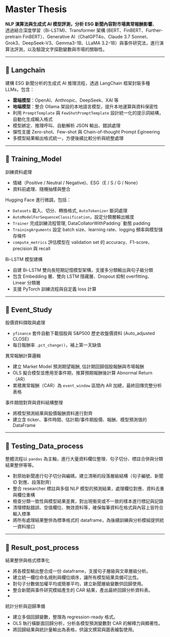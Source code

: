 # Master Thesis

**NLP 演算法與生成式 AI 模型評測，分析 ESG 新聞內容對市場異常報酬影響**。  
透過結合深度學習（Bi-LSTM)、Transformer 架構 (BERT、FinBERT、Further-pretrain FinBERT）、Generative AI（ChatGPT4o、Claude 3.7 Sonnet、Grok3、DeepSeek-V3、Gemma3-1B、LLaMA 3.2-1B）與事件研究法，進行演算法評測，以及驗證文字探勘變數與市場的關聯性。

---
## 📁 Langchain  
建構 ESG 新聞分析的生成式 AI 推理流程，透過 LangChain 框架封裝多種 LLMs，包含：
- **雲端模型**：OpenAI、Anthropic、DeepSeek、XAI 等
- **地端模型**：整合 Ollama 架設的本地語言模型，提升本地運算與資料保密性
- 利用 `PromptTemplate` 與 `FewShotPromptTemplate` 設計統一化的提示詞結構，自動化生成輸入格式  
- 模型綁定、推理呼叫、自動解析 JSON 輸出、錯誤處理
- 彈性支援 Zero-shot、Few-shot 與 Chain-of-thought Prompt Egineering
- 多模型結果輸出格式統一，方便後續比較分析與統整處理

---

## 📁 Training_Model  
訓練資料處理
- 情緒（Positive / Neutral / Negative)、ESG（E / S / G / None）
- 資料前處理、隨機抽樣與整合

Hugging Face 進行微調，包括：
- `Datasets` 載入、切分、轉換格式, `AutoTokenizer` 斷詞處理
- `AutoModelForSequenceClassification`，設定分類層輸出維度
- `Trainer` 完成訓練流程管理, DataCollatorWithPadding` 動態 padding
- `TrainingArguments` 設定 batch size、learning rate、logging 頻率與模型儲存條件
- `compute_metrics` 評估模型在 validation set 的 accuracy、F1-score、precision 與 recall

Bi-LSTM 模型建構  
- 自建 Bi-LSTM 雙向長短期記憶模型架構，支援多分類輸出與句子級分類
- 包含 Embedding 層、雙向 LSTM 隱藏層、Dropout 抑制 overfitting、Linear 分類層
- 支援 PyTorch 訓練流程與自定義 loss 計算


---
## 📁 Event_Study  
股價資料擷取與處理
- `yfinance` 套件自動下載個股與 S&P500 歷史收盤價資料 (Auto_adjusted CLOSE)
- 每日報酬率 `.pct_change()`，補上第一天缺值

異常報酬計算邏輯
- 建立 Market Model 預測期望報酬, 估計期回歸個股報酬與市場報酬
- OLS 擬合模型並應用至事件期，推算預期報酬後計算 Abnormal Return（AR）
- 累積異常報酬（CAR）為 `event_window` 區間內 AR 加總，最終回傳完整分析表格

事件期間對齊與資料結構整理 
- 將模型預測結果與股價報酬資料進行對齊
- 建立含 ticker、事件時間、估計期/事件期股價、報酬、模型預測值的 DataFrame


---

## 📁 Testing_Data_process  
整體流程以 `pandas` 為主軸，進行大量資料欄位整理、句子切分、標註合併與分類結果整併等等。
- 對原始新聞進行句子切分與編碼，建立清晰的段落層級結構（句子編號、新聞 ID 對應、段落對齊）
- 整合 researcher 標註與多個 NLP 模型的預測結果，處理欄位對應、資料去重與欄位重構
- 檢查分類一致性與模型結果差異，對出現衝突或不一致的樣本進行標記與記錄
- 清理標點錯誤、空值欄位、無效資料等，確保每筆資料在格式與內容上皆符合輸入標準
- 將所有處理結果整併為標準格式的 dataframe，為後續訓練與分析模組提供統一資料接口
  
---

## 📁 Result_post_process 
結果整併與格式標準化  
- 將各模型輸出整合成一份 dataframe，支援句子層級與文章層級分析。
- 建立統一欄位命名規則與欄位順序，讓所有模型結果具備可比性。
- 對句子分數做加權平均或簡單平均，建立新聞層級變數供回歸使用。
- 整合新聞與事件研究模組產生的 CAR 結果，產出最終回歸分析資料表。
- 
統計分析與迴歸準備  
- 建立多個回歸變數，整理為 regression-ready 格式。
- OLS 執行橫斷面回歸分析，分析各模型預測變數對 CAR 的解釋力與顯著性。
- 將回歸結果與統計量輸出為表格，供論文撰寫與圖表繪製使用。

